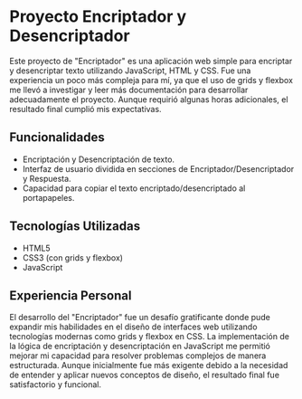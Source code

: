 # Proyecto Encriptador y Desencriptador

Este proyecto de "Encriptador" es una aplicación web simple para encriptar y desencriptar texto utilizando JavaScript, HTML y CSS. Fue una experiencia un poco más compleja para mí, ya que el uso de grids y flexbox me llevó a investigar y leer más documentación para desarrollar adecuadamente el proyecto. Aunque requirió algunas horas adicionales, el resultado final cumplió mis expectativas.

## Funcionalidades

- Encriptación y Desencriptación de texto.
- Interfaz de usuario dividida en secciones de Encriptador/Desencriptador y Respuesta.
- Capacidad para copiar el texto encriptado/desencriptado al portapapeles.

## Tecnologías Utilizadas

- HTML5
- CSS3 (con grids y flexbox)
- JavaScript

## Experiencia Personal

El desarrollo del "Encriptador" fue un desafío gratificante donde pude expandir mis habilidades en el diseño de interfaces web utilizando tecnologías modernas como grids y flexbox en CSS. La implementación de la lógica de encriptación y desencriptación en JavaScript me permitió mejorar mi capacidad para resolver problemas complejos de manera estructurada. Aunque inicialmente fue más exigente debido a la necesidad de entender y aplicar nuevos conceptos de diseño, el resultado final fue satisfactorio y funcional.
